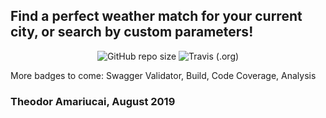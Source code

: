 ## Find a perfect weather match for your current city, or search by custom parameters!

</p>
<p align="center">
<!--   <img alt="Libraries.io dependency status for GitHub repo" src="https://img.shields.io/librariesio/github/theodor1289/weather-match"  -->
<!--   Link above times out so I will try to keep this badge updated with a static svg -->
  <img alt="GitHub repo size" src="https://camo.githubusercontent.com/f643254795fccae76a8b7d2532345405e0a926ec/68747470733a2f2f696d672e736869656c64732e696f2f6769746875622f7265706f2d73697a652f7468656f646f72313238392f776561746865722d6d61746368" data-canonical-src="https://images1-focus-opensocial.googleusercontent.com/gadgets/proxy?container=focus&url=https://img.shields.io/github/repo-size/theodor1289/weather-match">
  
  <img alt="Travis (.org)" src="https://camo.githubusercontent.com/16d28b44d37e638c15f430a59e0355104ea9df6e/68747470733a2f2f696d672e736869656c64732e696f2f7472617669732f7468656f646f72313238392f776561746865722d6d61746368" data-canonical-src="https://images1-focus-opensocial.googleusercontent.com/gadgets/proxy?container=focus&url=https://img.shields.io/travis/theodor1289/weather-match">
</p>

  More badges to come: Swagger Validator, Build, Code Coverage, Analysis

### Theodor Amariucai, August 2019